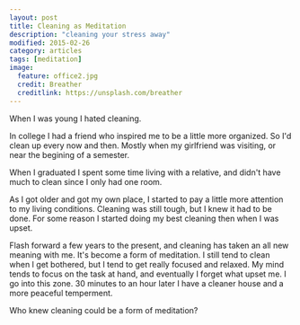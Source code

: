 ```yaml
---
layout: post
title: Cleaning as Meditation
description: "cleaning your stress away"
modified: 2015-02-26
category: articles
tags: [meditation]
image:
  feature: office2.jpg
  credit: Breather
  creditlink: https://unsplash.com/breather
---
```


When I was young I hated cleaning.

In college I had a friend who inspired me to be a little more organized.  So I'd clean up every now and then.  Mostly when my girlfriend was visiting, or near the begining of a semester.

When I graduated I spent some time living with a relative, and didn't have much to clean since I only had one room.


As I got older and got my own place, I started to pay a little more attention to my living conditions.  Cleaning was still tough, but I knew it had to be done.  For some reason I started doing my best cleaning then when I was upset.

Flash forward a few years to the present, and cleaning has taken an all new meaning with me.  It's become a form of meditation.  I still tend to clean when I get bothered, but I tend to get really focused and relaxed.  My mind tends to focus on the task at hand, and eventually I forget what upset me.  I go into this zone.  30 minutes to an hour later I have a cleaner house and a more peaceful temperment.

Who knew cleaning could be a form of meditation?
